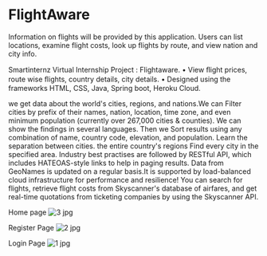 # FlightAware

Information on flights will be provided by this application. Users can list locations, examine flight costs, look up flights by route, and view nation and city info.

Smartinternz Virtual Internship Project : Flightaware. • View ﬂight prices, route wise ﬂights, country details, city details. • Designed using the frameworks HTML, CSS, Java, Spring boot, Heroku Cloud.

we get data about the world's cities, regions, and nations.We can Filter cities by prefix of their names, nation, location, time zone, and even minimum population (currently over 267,000 cities & counties). We can show the findings in several languages. Then we Sort results using any combination of name, country code, elevation, and population. Learn the separation between cities. the entire country's regions Find every city in the specified area. Industry best practises are followed by RESTful API, which includes HATEOAS-style links to help in paging results. Data from GeoNames is updated on a regular basis.It is supported by load-balanced cloud infrastructure for performance and resilience! You can search for flights, retrieve flight costs from Skyscanner's database of airfares, and get real-time quotations from ticketing companies by using the Skyscanner API.

Home page
![3 jpg](https://user-images.githubusercontent.com/107304838/212678567-9aac9577-048b-474b-b020-984b8a468163.png)

Register Page
![2 jpg](https://user-images.githubusercontent.com/107304838/212678557-81a0c832-24d6-4148-be95-b02ac70f48d8.png)

Login Page 
![1 jpg](https://user-images.githubusercontent.com/107304838/212678570-bb2a6967-0c9e-48ba-a2d5-733d974472b0.png)



